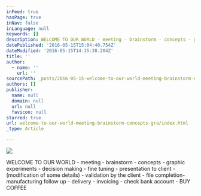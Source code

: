 ```yaml
---
inFeed: true
hasPage: true
inNav: false
inLanguage: null
keywords: []
description: WELCOME TO OUR WORLD - meeting - brainstorm - concepts - graphic experiments - decision making - fine tuning - presentation to client - (modification of some details) - validation by the client - file completion- manufacturing follow up - delivery - invoicing - check bank account - BUY COFFEE
datePublished: '2016-05-15T15:04:40.754Z'
dateModified: '2016-05-15T14:35:38.204Z'
title: ''
author:
  - name: ''
    url: ''
sourcePath: _posts/2016-05-15-welcome-to-our-world-meeting-brainstorm-concepts-gra.md
authors: []
publisher:
  name: null
  domain: null
  url: null
  favicon: null
starred: true
url: welcome-to-our-world-meeting-brainstorm-concepts-gra/index.html
_type: Article

---
```

![](https://the-grid-user-content.s3-us-west-2.amazonaws.com/289c7b05-5213-4d4c-9422-871ecabc08e0.jpg)

WELCOME TO OUR WORLD - meeting - brainstorm - concepts - graphic experiments - decision making - fine tuning - presentation to client - (modification of some details) - validation by the client - file completion- manufacturing follow up - delivery - invoicing - check bank account - BUY COFFEE